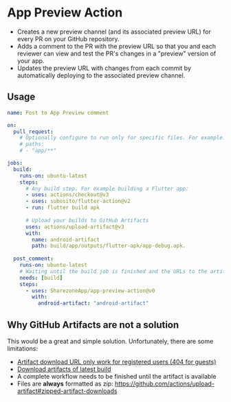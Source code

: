 # App Preview Action
* Creates a new preview channel (and its associated preview URL) for every PR on your GitHub repository.
* Adds a comment to the PR with the preview URL so that you and each reviewer can view and test the PR's changes in a "preview" version of your app.
* Updates the preview URL with changes from each commit by automatically deploying to the associated preview channel.

## Usage
```yaml
name: Post to App Preview comment

on:
  pull_request:
    # Optionally configure to run only for specific files. For example:
    # paths:
    # - "app/**"

jobs:
  build:
    runs-on: ubuntu-latest
    steps:
      # Any build step. For example building a Flutter app: 
      - uses: actions/checkout@v3
      - uses: subosito/flutter-action@v2
      - run: flutter build apk
      
      # Upload your builds to GitHub Artifacts
      uses: actions/upload-artifact@v3
      with:
        name: android-artifact
        path: build/app/outputs/flutter-apk/app-debug.apk.
  
  post_comment:
    runs-on: ubuntu-latest
    # Waiting until the build job is finished and the URLs to the artifacts become available.
    needs: [build]
    steps:
      - uses: SharezoneApp/app-preview-action@v0
        with:
          android-artifact: "android-artifact"
```

## Why GitHub Artifacts are not a solution
This would be a great and simple solution. Unfortunately, there are some limitations:
* [Artifact download URL only work for registered users (404 for guests)](https://github.com/actions/upload-artifact/issues/51)
* [Download artifacts of latest build](https://github.com/actions/upload-artifact/issues/21)
* A complete workflow needs to be finished until the artifact is available
* Files are **always** formatted as zip: https://github.com/actions/upload-artifact#zipped-artifact-downloads